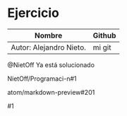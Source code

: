 # Ejercicio

Nombre | Github
-----  | -----       
Autor: Alejandro Nieto. | mi git
 @NietOff Ya está solucionado 
 
 NietOff/Programaci-n#1
 
 atom/markdown-preview#201
 
#1

